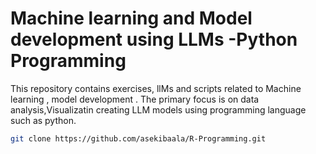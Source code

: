 
# Machine learning and Model development using LLMs -Python Programming

This repository contains exercises, llMs and scripts related to Machine learning , model development . The primary focus is on data analysis,Visualizatin creating LLM models using  programming language such as python.

```bash
git clone https://github.com/asekibaala/R-Programming.git
```
